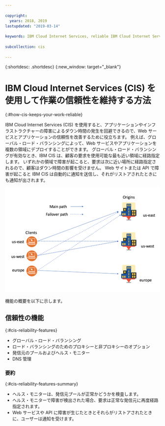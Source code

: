 ```yaml
---

copyright:
  years: 2018, 2019
lastupdated: "2019-03-14"

keywords: IBM Cloud Internet Services, reliable IBM Cloud Internet Services, Global Load Balancing

subcollection: cis

---
```


{:shortdesc: .shortdesc}
{:new_window: target="_blank"}

# IBM Cloud Internet Services (CIS) を使用して作業の信頼性を維持する方法
{:#how-cis-keeps-your-work-reliable}

IBM Cloud Internet Services (CIS) を使用すると、アプリケーションやインフラストラクチャーの障害によるダウン時間の発生を回避できるので、Web サービスとアプリケーションの信頼性を改善するために役立ちます。 例えば、グローバル・ロード・バランシングによって、Web サービスやアプリケーションを複数の領域にデプロイすることができます。 グローバル・ロード・バランシングが有効なとき、IBM CIS は、顧客の要求を使用可能な最も近い領域に経路指定します。 いずれかの領域で障害が起こると、要求は次に近い場所に経路指定されるので、顧客はダウン時間の影響を受けません。 Web サイトまたは API で障害が起こると IBM CIS は自動的に通知を送信し、それがリストアされたときにも通知が出されます。


![reliability-graphic.png](images/reliability-graphic.png)

機能の概要を以下に示します。

## 信頼性の機能
{:#cis-reliability-features}

 * グローバル・ロード・バランシング 
 * ロード・バランシングのためのプロキシーと非プロキシーのオプション
 * 発信元のプールおよびヘルス・モニター
 * DNS 管理
 
### 要約
{:#cis-reliability-features-summary}
 
  * ヘルス・モニターは、発信元プールが正常かどうかを検査します。
  * ヘルス・モニターで障害が検出された場合、要求は正常な発信元に再度経路指定されます。
  * Web サービスや API に障害が生じたときとそれらがリストアされたときに、ユーザーは通知を受けます。
